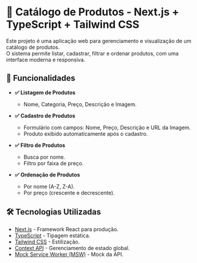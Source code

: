 # 🛒 Catálogo de Produtos - Next.js + TypeScript + Tailwind CSS

Este projeto é uma aplicação web para gerenciamento e visualização de um catálogo de produtos.  
O sistema permite listar, cadastrar, filtrar e ordenar produtos, com uma interface moderna e responsiva.

## 🚀 Funcionalidades

- **✅ Listagem de Produtos**
  - Nome, Categoria, Preço, Descrição e Imagem.
  
- **✅ Cadastro de Produtos**
  - Formulário com campos: Nome, Preço, Descrição e URL da Imagem.
  - Produto exibido automaticamente após o cadastro.

- **✅ Filtro de Produtos**
  - Busca por nome.
  - Filtro por faixa de preço.

- **✅ Ordenação de Produtos**
  - Por nome (A-Z, Z-A).
  - Por preço (crescente e decrescente).

## 🛠️ Tecnologias Utilizadas

- [Next.js](https://nextjs.org/) - Framework React para produção.
- [TypeScript](https://www.typescriptlang.org/) - Tipagem estática.
- [Tailwind CSS](https://tailwindcss.com/) - Estilização.
- [Context API](https://react.dev/learn/scaling-up-with-reducer-and-context) - Gerenciamento de estado global.
- [Mock Service Worker (MSW)](https://mswjs.io/) - Mock da API.



